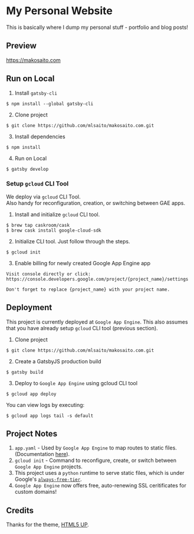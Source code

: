 # My Personal Website

This is basically where I dump my personal stuff - portfolio and blog posts!

## Preview

https://makosaito.com

## Run on Local

1. Install `gatsby-cli`
```
$ npm install --global gatsby-cli
```

2. Clone project

```
$ git clone https://github.com/mlsaito/makosaito.com.git
```

3. Install dependencies
```
$ npm install
```

4. Run on Local
```
$ gatsby develop
```

### Setup `gcloud` CLI Tool

We deploy via `gcloud` CLI Tool.  
Also handy for reconfiguration, creation, or switching between GAE apps.

1. Install and initialize `gcloud` CLI tool.
```
$ brew tap caskroom/cask
$ brew cask install google-cloud-sdk
```

2. Initialize CLI tool. Just follow through the steps.
```
$ gcloud init
```

3. Enable billing for newly created Google App Engine app
```
Visit console directly or click:
https://console.developers.google.com/project/{project_name}/settings

Don't forget to replace {project_name} with your project name.
```

## Deployment

This project is currently deployed at `Google App Engine`.
This also assumes that you have already setup `gcloud` CLI tool (previous section).


1. Clone project
```
$ git clone https://github.com/mlsaito/makosaito.com.git
```

2. Create a GatsbyJS production build
```
$ gatsby build
```

3. Deploy to `Google App Engine` using gcloud CLI tool
```
$ gcloud app deploy
```

You can view logs by executing:
```
$ gcloud app logs tail -s default
```

## Project Notes

1. `app.yaml` - Used by `Google App Engine` to map routes to static files. (Documentation [here](https://cloud.google.com/appengine/docs/standard/python/config/appref)).
2. `gcloud init` - Command to reconfigure, create, or switch between `Google App Engine` projects.
3. This project uses a `python` runtime to serve static files, which is under Google's [`always-free-tier`](https://cloud.google.com/free/docs/always-free-usage-limits).
4. `Google App Engine` now offers free, auto-renewing SSL ceritificates for custom domains!

## Credits

Thanks for the theme, [HTML5 UP](https://html5up.net/).
